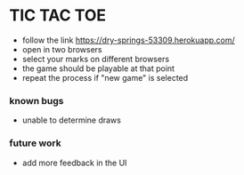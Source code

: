 # TIC TAC TOE

* follow the link https://dry-springs-53309.herokuapp.com/
* open in two browsers
* select your marks on different browsers
* the game should be playable at that point
* repeat the process if "new game" is selected

### known bugs
* unable to determine draws

### future work
* add more feedback in the UI